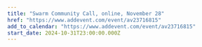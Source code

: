 ```yaml
---
title: "Swarm Community Call, online, November 28"
href: "https://www.addevent.com/event/av23716815"
add_to_calendar: "https://www.addevent.com/event/av23716815"
start_date: 2024-10-31T23:00:00.000Z
---
```

